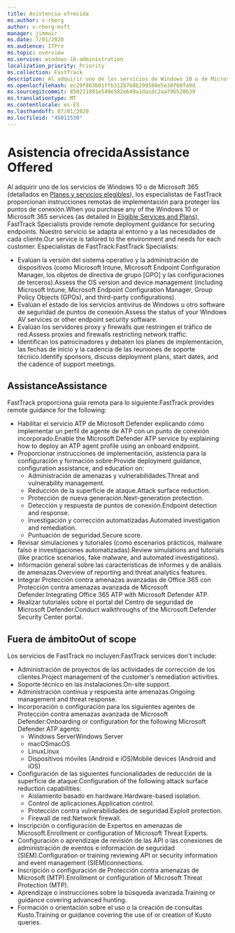 ```yaml
---
title: Asistencia ofrecida
ms.author: v-rberg
author: v-rberg-msft
manager: jimmuir
ms.date: 7/01/2020
ms.audience: ITPro
ms.topic: overview
ms.service: windows-10-administration
localization_priority: Priority
ms.collection: FastTrack
description: Al adquirir uno de los servicios de Windows 10 o de Microsoft 365, los especialistas de FastTrack proporcionan instrucciones remotas de implementación para proteger los puntos de conexión. Nuestro servicio se adapta al entorno y a las necesidades de cada cliente.
ms.openlocfilehash: ec29f863b01ffb312b7b8b299580e5e38f60fa9d
ms.sourcegitcommit: 850211891e549e582e649a1dacdc2aa79b520b39
ms.translationtype: MT
ms.contentlocale: es-ES
ms.lasthandoff: 07/01/2020
ms.locfileid: "45011530"
---
```

# <a name="assistance-offered"></a><span data-ttu-id="0ea39-104">Asistencia ofrecida</span><span class="sxs-lookup"><span data-stu-id="0ea39-104">Assistance Offered</span></span>  

<span data-ttu-id="0ea39-105">Al adquirir uno de los servicios de Windows 10 o de Microsoft 365 (detallados en [Planes y servicios elegibles](M365-eligible-services-and-plans.md)), los especialistas de FastTrack proporcionan instrucciones remotas de implementación para proteger los puntos de conexión.</span><span class="sxs-lookup"><span data-stu-id="0ea39-105">When you purchase any of the Windows 10 or Microsoft 365 services (as detailed in [Eligible Services and Plans](M365-eligible-services-and-plans.md)), FastTrack Specialists provide remote deployment guidance for securing endpoints.</span></span> <span data-ttu-id="0ea39-106">Nuestro servicio se adapta al entorno y a las necesidades de cada cliente.</span><span class="sxs-lookup"><span data-stu-id="0ea39-106">Our service is tailored to the environment and needs for each customer.</span></span> <span data-ttu-id="0ea39-107">Especialistas de FastTrack:</span><span class="sxs-lookup"><span data-stu-id="0ea39-107">FastTrack Specialists:</span></span>
- <span data-ttu-id="0ea39-108">Evalúan la versión del sistema operativo y la administración de dispositivos (como Microsoft Intune, Microsoft Endpoint Configuration Manager, los objetos de directiva de grupo [GPO] y las configuraciones de terceros).</span><span class="sxs-lookup"><span data-stu-id="0ea39-108">Assess the OS version and device management (including Microsoft Intune, Microsoft Endpoint Configuration Manager, Group Policy Objects (GPOs), and third-party configurations).</span></span>
- <span data-ttu-id="0ea39-109">Evalúan el estado de los servicios antivirus de Windows u otro software de seguridad de puntos de conexión.</span><span class="sxs-lookup"><span data-stu-id="0ea39-109">Assess the status of your Windows AV services or other endpoint security software.</span></span>
- <span data-ttu-id="0ea39-110">Evalúan los servidores proxy y firewalls que restringen el tráfico de red.</span><span class="sxs-lookup"><span data-stu-id="0ea39-110">Assess proxies and firewalls restricting network traffic.</span></span>
- <span data-ttu-id="0ea39-111">Identifican los patrocinadores y debaten los planes de implementación, las fechas de inicio y la cadencia de las reuniones de soporte técnico.</span><span class="sxs-lookup"><span data-stu-id="0ea39-111">Identify sponsors, discuss deployment plans, start dates, and the cadence of support meetings.</span></span>

## <a name="assistance"></a><span data-ttu-id="0ea39-112">Assistance</span><span class="sxs-lookup"><span data-stu-id="0ea39-112">Assistance</span></span>

<span data-ttu-id="0ea39-113">FastTrack proporciona guía remota para lo siguiente:</span><span class="sxs-lookup"><span data-stu-id="0ea39-113">FastTrack provides remote guidance for the following:</span></span>
- <span data-ttu-id="0ea39-114">Habilitar el servicio ATP de Microsoft Defender explicando cómo implementar un perfil de agente de ATP con un punto de conexión incorporado.</span><span class="sxs-lookup"><span data-stu-id="0ea39-114">Enable the Microsoft Defender ATP service by explaining how to deploy an ATP agent profile using an onboard endpoint.</span></span>
- <span data-ttu-id="0ea39-115">Proporcionar instrucciones de implementación, asistencia para la configuración y formación sobre:</span><span class="sxs-lookup"><span data-stu-id="0ea39-115">Provide deployment guidance, configuration assistance, and education on:</span></span>
    - <span data-ttu-id="0ea39-116">Administración de amenazas y vulnerabilidades.</span><span class="sxs-lookup"><span data-stu-id="0ea39-116">Threat and vulnerability management.</span></span>
    - <span data-ttu-id="0ea39-117">Reducción de la superficie de ataque.</span><span class="sxs-lookup"><span data-stu-id="0ea39-117">Attack surface reduction.</span></span>
    - <span data-ttu-id="0ea39-118">Protección de nueva generación.</span><span class="sxs-lookup"><span data-stu-id="0ea39-118">Next-generation protection.</span></span>
    - <span data-ttu-id="0ea39-119">Detección y respuesta de puntos de conexión.</span><span class="sxs-lookup"><span data-stu-id="0ea39-119">Endpoint detection and response.</span></span>
    - <span data-ttu-id="0ea39-120">Investigación y corrección automatizadas.</span><span class="sxs-lookup"><span data-stu-id="0ea39-120">Automated investigation and remediation.</span></span>
    - <span data-ttu-id="0ea39-121">Puntuación de seguridad.</span><span class="sxs-lookup"><span data-stu-id="0ea39-121">Secure score.</span></span>
- <span data-ttu-id="0ea39-122">Revisar simulaciones y tutoriales (como escenarios prácticos, malware falso e investigaciones automatizadas).</span><span class="sxs-lookup"><span data-stu-id="0ea39-122">Review simulations and tutorials (like practice scenarios, fake malware, and automated investigations).</span></span>
- <span data-ttu-id="0ea39-123">Información general sobre las características de informes y de análisis de amenazas.</span><span class="sxs-lookup"><span data-stu-id="0ea39-123">Overview of reporting and threat analytics features.</span></span>
- <span data-ttu-id="0ea39-124">Integrar Protección contra amenazas avanzadas de Office 365 con Protección contra amenazas avanzada de Microsoft Defender.</span><span class="sxs-lookup"><span data-stu-id="0ea39-124">Integrating Office 365 ATP with Microsoft Defender ATP.</span></span>
- <span data-ttu-id="0ea39-125">Realizar tutoriales sobre el portal del Centro de seguridad de Microsoft Defender.</span><span class="sxs-lookup"><span data-stu-id="0ea39-125">Conduct walkthroughs of the Microsoft Defender Security Center portal.</span></span>

## <a name="out-of-scope"></a><span data-ttu-id="0ea39-126">Fuera de ámbito</span><span class="sxs-lookup"><span data-stu-id="0ea39-126">Out of scope</span></span>

<span data-ttu-id="0ea39-127">Los servicios de FastTrack no incluyen:</span><span class="sxs-lookup"><span data-stu-id="0ea39-127">FastTrack services don't include:</span></span>
- <span data-ttu-id="0ea39-128">Administración de proyectos de las actividades de corrección de los clientes.</span><span class="sxs-lookup"><span data-stu-id="0ea39-128">Project management of the customer's remediation activities.</span></span>
- <span data-ttu-id="0ea39-129">Soporte técnico en las instalaciones.</span><span class="sxs-lookup"><span data-stu-id="0ea39-129">On-site support.</span></span>
- <span data-ttu-id="0ea39-130">Administración continua y respuesta ante amenazas.</span><span class="sxs-lookup"><span data-stu-id="0ea39-130">Ongoing management and threat response.</span></span>
- <span data-ttu-id="0ea39-131">Incorporación o configuración para los siguientes agentes de Protección contra amenazas avanzada de Microsoft Defender:</span><span class="sxs-lookup"><span data-stu-id="0ea39-131">Onboarding or configuration for the following Microsoft Defender ATP agents:</span></span>
   - <span data-ttu-id="0ea39-132">Windows Server</span><span class="sxs-lookup"><span data-stu-id="0ea39-132">Windows Server</span></span>
   - <span data-ttu-id="0ea39-133">macOS</span><span class="sxs-lookup"><span data-stu-id="0ea39-133">macOS</span></span>
   - <span data-ttu-id="0ea39-134">Linux</span><span class="sxs-lookup"><span data-stu-id="0ea39-134">Linux</span></span>
   - <span data-ttu-id="0ea39-135">Dispositivos móviles (Android e iOS)</span><span class="sxs-lookup"><span data-stu-id="0ea39-135">Mobile devices (Android and iOS)</span></span>
- <span data-ttu-id="0ea39-136">Configuración de las siguientes funcionalidades de reducción de la superficie de ataque:</span><span class="sxs-lookup"><span data-stu-id="0ea39-136">Configuration of the following attack surface reduction capabilities:</span></span>
    - <span data-ttu-id="0ea39-137">Aislamiento basado en hardware.</span><span class="sxs-lookup"><span data-stu-id="0ea39-137">Hardware-based isolation.</span></span>
    - <span data-ttu-id="0ea39-138">Control de aplicaciones.</span><span class="sxs-lookup"><span data-stu-id="0ea39-138">Application control.</span></span>
    - <span data-ttu-id="0ea39-139">Protección contra vulnerabilidades de seguridad.</span><span class="sxs-lookup"><span data-stu-id="0ea39-139">Exploit protection.</span></span>
    - <span data-ttu-id="0ea39-140">Firewall de red.</span><span class="sxs-lookup"><span data-stu-id="0ea39-140">Network firewall.</span></span>
- <span data-ttu-id="0ea39-141">Inscripción o configuración de Expertos en amenazas de Microsoft.</span><span class="sxs-lookup"><span data-stu-id="0ea39-141">Enrollment or configuration of Microsoft Threat Experts.</span></span>
- <span data-ttu-id="0ea39-142">Configuración o aprendizaje de revisión de las API o las conexiones de administración de eventos e información de seguridad (SIEM).</span><span class="sxs-lookup"><span data-stu-id="0ea39-142">Configuration or training reviewing API or security information and event management (SIEM)connections.</span></span>
- <span data-ttu-id="0ea39-143">Inscripción o configuración de Protección contra amenazas de Microsoft (MTP).</span><span class="sxs-lookup"><span data-stu-id="0ea39-143">Enrollment or configuration of Microsoft Threat Protection (MTP).</span></span>
- <span data-ttu-id="0ea39-144">Aprendizaje o instrucciones sobre la búsqueda avanzada.</span><span class="sxs-lookup"><span data-stu-id="0ea39-144">Training or guidance covering advanced hunting.</span></span>
- <span data-ttu-id="0ea39-145">Formación o orientación sobre el uso o la creación de consultas Kusto.</span><span class="sxs-lookup"><span data-stu-id="0ea39-145">Training or guidance covering the use of or creation of Kusto queries.</span></span>
